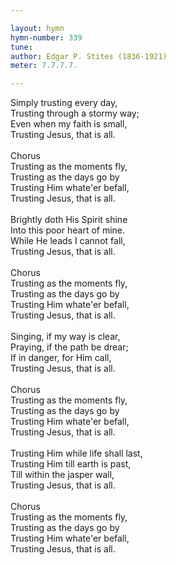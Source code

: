 ```yaml
---

layout: hymn
hymn-number: 339
tune: 
author: Edgar P. Stites (1836-1921)
meter: 7.7.7.7.

---
```

Simply trusting every day,<br>Trusting through a stormy way;<br>Even when my faith is small,<br>Trusting Jesus, that is all.<br><br>Chorus<br>Trusting as the moments fly,<br>Trusting as the days go by<br>Trusting Him whate'er befall,<br>Trusting Jesus, that is all.<br><br>Brightly doth His Spirit shine<br>Into this poor heart of mine.<br>While He leads I cannot fall,<br>Trusting Jesus, that is all.<br><br>Chorus<br>Trusting as the moments fly,<br>Trusting as the days go by<br>Trusting Him whate'er befall,<br>Trusting Jesus, that is all.<br><br>Singing, if my way is clear,<br>Praying, if the path be drear;<br>If in danger, for Him call,<br>Trusting Jesus, that is all.<br><br>Chorus<br>Trusting as the moments fly,<br>Trusting as the days go by<br>Trusting Him whate'er befall,<br>Trusting Jesus, that is all.<br><br>Trusting Him while life shall last,<br>Trusting Him till earth is past,<br>Till within the jasper wall,<br>Trusting Jesus, that is all.<br><br>Chorus<br>Trusting as the moments fly,<br>Trusting as the days go by<br>Trusting Him whate'er befall,<br>Trusting Jesus, that is all.<br><br><br>
